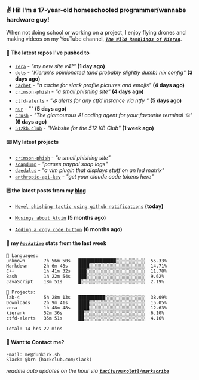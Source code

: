 ### ✌️ Hi! I'm a 17-year-old homeschooled programmer/wannabe hardware guy!

When not doing school or working on a project, I enjoy flying drones and making videos on my YouTube channel, [**_`The Wild Ramblings of Kieran`_**](https://youtube.com/@kieran.rambles).

#### 👷 The latest repos I've pushed to

- [`zera`](https://github.com/taciturnaxolotl/zera) - _"my new site v4?"_ **(1 day ago)**
- [`dots`](https://github.com/taciturnaxolotl/dots) - _"Kieran's opinionated (and probably slightly dumb) nix config"_ **(3 days ago)**
- [`cachet`](https://github.com/taciturnaxolotl/cachet) - _"a cache for slack profile pictures and emojis"_ **(4 days ago)**
- [`crimson-phish`](https://github.com/taciturnaxolotl/crimson-phish) - _"a small phishing site"_ **(4 days ago)**
- [`ctfd-alerts`](https://github.com/taciturnaxolotl/ctfd-alerts) - _"⛳ alerts for any ctfd instance via ntfy "_ **(5 days ago)**
- [`nur`](https://github.com/charmbracelet/nur) - _""_ **(5 days ago)**
- [`crush`](https://github.com/charmbracelet/crush) - _"The glamourous AI coding agent for your favourite terminal 💘"_ **(6 days ago)**
- [`512kb.club`](https://github.com/kevquirk/512kb.club) - _"Website for the 512 KB Club"_ **(1 week ago)**

#### ⌨️ My latest projects

- [`crimson-phish`](https://github.com/taciturnaxolotl/crimson-phish) - _"a small phishing site"_
- [`soapdump`](https://github.com/taciturnaxolotl/soapdump) - _"parses paypal soap logs"_
- [`daedalus`](https://github.com/taciturnaxolotl/daedalus) - _"a vim plugin that displays stuff on an led matrix"_
- [`anthropic-api-key`](https://github.com/taciturnaxolotl/anthropic-api-key) - _"get your claude code tokens here"_

#### 🗒️ the latest posts from my [blog](https://dunkirk.sh)

- [`Novel phishing tactic using github notifications`](https://dunkirk.sh/blog/github-phishing/) **(today)**

- [`Musings about Atuin`](https://dunkirk.sh/blog/atuin/) **(5 months ago)**

- [`Adding a copy code button`](https://dunkirk.sh/blog/adding-a-copy-button/) **(6 months ago)**



#### 📡 my [_`hackatime`_](https://waka.hackclub.com) stats from the last week

```text
💾 Languages:
unknown       7h 56m 50s   ██████████████░░░░░░░░░░░  55.33%
Markdown      2h 6m 48s    ████░░░░░░░░░░░░░░░░░░░░░  14.71%
C++           1h 41m 32s   ███░░░░░░░░░░░░░░░░░░░░░░  11.78%
Bash          1h 22m 54s   ███░░░░░░░░░░░░░░░░░░░░░░  9.62%
JavaScript    18m 51s      █░░░░░░░░░░░░░░░░░░░░░░░░  2.19%

💼 Projects:
lab-4         5h 28m 13s   ██████████░░░░░░░░░░░░░░░  38.09%
Downloads     2h 9m 41s    ████░░░░░░░░░░░░░░░░░░░░░  15.05%
zera          1h 48m 48s   ████░░░░░░░░░░░░░░░░░░░░░  12.63%
kierank       52m 36s      ██░░░░░░░░░░░░░░░░░░░░░░░  6.10%
ctfd-alerts   35m 51s      ██░░░░░░░░░░░░░░░░░░░░░░░  4.16%

Total: 14 hrs 22 mins
```

#### 📮 Want to Contact me?

```text
Email: me@dunkirk.sh
Slack: @krn (hackclub.com/slack)
```

_readme auto updates on the hour via [**`taciturnaxolotl/markscribe`**](https://github.com/taciturnaxolotl/markscribe)_
